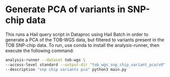 # Generate PCA of variants in SNP-chip data

This runs a Hail query script in Dataproc using Hail Batch in order to generate a PCA of the TOB-WGS data, but filtered to variants present in the TOB SNP-chip data. To run, use conda to install the analysis-runner, then execute the following command:

```sh
analysis-runner --dataset tob-wgs \
--access-level standard --output-dir "tob_wgs_snp_chip_variant_pca/v0" \
--description "snp chip variants pca" python3 main.py
```
